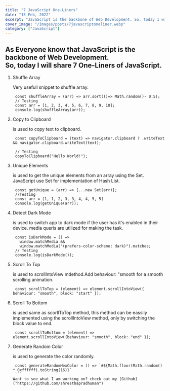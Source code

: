 ```yaml
---
title: "7 JavaScript One-Liners"
date: "15 Feb, 2022"
excerpt: "JavaScript is the backbone of Web Development. So, today I will share 7 One-Liners of JavaScript."
cover_image: "/images/posts/7javascriptoneliner.webp"
category: ["JavaScript"]
---
```


## As Everyone know that JavaScript is the backbone of Web Development. <br> So, today I will share 7 One-Liners of JavaScript.

1. Shuffle Array

   Very usefull snippet to shuffle array.

   ```
    const shuffleArray = (arr) => arr.sort(()=> Math.random()- 0.5);
    // Testing
    const arr = [1, 2, 3, 4, 5, 6, 7, 8, 9, 10];
    console.log(shuffleArray(arr));
   ```

2. Copy to Clipboard

   is used to copy text to clipboard.

   ```
    const copyToClipboard = (text) => navigator.clipboard ? .writeText && navigator.clipboard.writeText(text);

    // Testing
    copyToClipboard("Hello World!");
   ```

3. Unique Elements

   is used to get the unique elements from an array using the Set. JavaScript use Set for implementation of Hash List.

   ```
    const getUnique = (arr) => [...new Set(arr)];
    //Testing
    const arr = [1, 1, 2, 3, 3, 4, 4, 5, 5]
    console.log(getUnique(arr));

   ```

4. Detect Dark Mode

   is used to switch app to dark mode if the user has it's enabled in their device. media queris are utilized for making the task.

   ```
    const isDarkMode = () =>
      window.matchMedia &&
      window.matchMedia("(prefers-color-scheme: dark)").matches;
    // Testing
    console.log(isDarkMode());
   ```

5. Scroll To Top

   is used to scrollIntoView mdethod.Add behaviour: "smooth for a smooth scrolling animation.

   ```
    const scrollToTop = (element) => element.scrollIntoView({ behaviour: "smooth", block: "start" });
   ```

6. Scroll To Bottom

   is used same as scorllToTop method, this method can be eassily implemented using the scrollIntoView method, only by switching the block value to end.

   ```
    const scrollToBottom = (element) => element.scrollIntoView({behaviour: "smooth", block: "end" });
   ```

7. Generate Random Color

   is used to generate the color randomly.

   ````
    const generateRandomHexColor = () => `#${Math.floor(Math.random() * 0xffffff).toString(16)}`
    ```
   Want to see what I am working on? check out my [Github]("https://github.com/shresthapradhuman")
   ````
